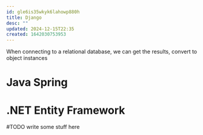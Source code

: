```yaml
---
id: gle6is35wkyk6lahowp880h
title: Django
desc: ""
updated: 2024-12-15T22:35
created: 1642030753953
---
```

 When connecting to a relational database, we can get the results, convert to object instances

# Java Spring

# .NET Entity Framework

#TODO write some stuff here

